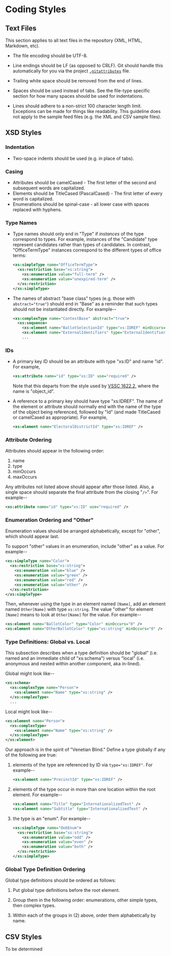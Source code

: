 # Coding Styles


## Text Files

This section applies to all text files in the repository (XML, HTML,
Markdown, etc).

* The file encoding should be UTF-8.

* Line endings should be LF (as opposed to CRLF).  Git should handle this
  automatically for you via the project [`.gitattributes`](.gitattributes) file.

* Trailing white space should be removed from the end of lines.

* Spaces should be used instead of tabs.  See the file-type specific
  section for how many spaces should be used for indentations.

* Lines should adhere to a non-strict 100 character length limit.  Exceptions
  can be made for things like readability.  This guideline does not apply
  to the sample feed files (e.g. the XML and CSV sample files).


## XSD Styles

### Indentation

* Two-space indents should be used (e.g. in place of tabs).


### Casing

+ Attributes should be camelCased - The first letter of the second and subsequent words are capitalized.
+ Elements should be TitleCased (PascalCased) - The first letter of every word is capitalized.
+ Enumerations should be spinal-case - all lower case with spaces replaced with hyphens.


### Type Names

* Type names should only end in "Type" if _instances_ of the type correspond
  to types.  For example, instances of the "Candidate" type represent
  candidates rather than types of candidates.  In contrast, "OfficeTermType"
  instances correspond to the different types of office terms:

  ```xml
  <xs:simpleType name="OfficeTermType">
    <xs:restriction base="xs:string">
      <xs:enumeration value="full-term" />
      <xs:enumeration value="unexpired-term" />
    </xs:restriction>
  </xs:simpleType>
  ```

* The names of abstract "base class" types (e.g. those with `abstract="true"`)
  should end in "Base" as a reminder that such types should not be
  instantiated directly.  For example--

  ```xml
  <xs:complexType name="ContestBase" abstract="true">
    <xs:sequence>
      <xs:element name="BallotSelectionId" type="xs:IDREF" minOccurs="0" maxOccurs="unbounded" />
      <xs:element name="ExternalIdentifiers" type="ExternalIdentifiers" minOccurs="0" />
      ...
  ```


### IDs

* A primary key ID should be an attribute with type "xs:ID" and name "id".
  For example,

    ```xml
    <xs:attribute name="id" type="xs:ID" use="required" />
    ````
  Note that this departs from the style used by [VSSC 1622.2][vssc_1622],
  where the name is "object_id".

* A reference to a primary key should have type "xs:IDREF".  The name
  of the element or attribute should normally end with the name of the type
  of the object being referenced, followed by "Id" (and made TitleCased or
  camelCased as appropriate).  For example,

    ```xml
    <xs:element name="ElectoralDistrictId" type="xs:IDREF" />
    ````


### Attribute Ordering

Attributes should appear in the following order:

1. name
2. type
3. minOccurs
4. maxOccurs

Any attributes not listed above should appear after those listed.  Also,
a single space should separate the final attribute from the closing "`/>`".
For example--

```xml
<xs:attribute name="id" type="xs:ID" use="required" />
```


### Enumeration Ordering and "Other"

Enumeration values should be arranged alphabetically, except for "other",
which should appear last.

To support "other" values in an enumeration, include "other" as a value.
For example--

```xml
<xs:simpleType name="Color">
  <xs:restriction base="xs:string">
    <xs:enumeration value="blue" />
    <xs:enumeration value="green" />
    <xs:enumeration value="red" />
    <xs:enumeration value="other" />
  </xs:restriction>
</xs:simpleType>
```

Then, whenever using the type in an element named `[Name]`, add an element
named `Other[Name]` with type `xs:string`.  The value "other" for element
`[Name]` means to look at `Other[Name]` for the value.  For example--

```xml
<xs:element name="BallotColor" type="Color" minOccurs="0" />
<xs:element name="OtherBallotColor" type="xs:string" minOccurs="0" />
```


### Type Definitions: Global vs. Local

This subsection describes when a type definition should be "global"
(i.e. named and an immediate child of "xs:schema") versus
"local" (i.e. anonymous and nested within another component, aka in-lined).

Global might look like--

```xml
<xs:schema>
  <xs:complexType name="Person">
    <xs:element name="Name" type="xs:string" />
  </xs:complexType>
  ...
```

Local might look like--

```xml
<xs:element name="Person">
  <xs:complexType>
    <xs:element name="Name" type="xs:string" />
  </xs:complexType>
</xs:element>
```

Our approach is in the spirit of "Venetian Blind."  Define a type globally
if any of the following are true:

1. elements of the type are referenced by ID via `type="xs:IDREF"`.
   For example--

   ```xml
   <xs:element name="PrecinctId" type="xs:IDREF" />
   ```

2. elements of the type occur in more than one location within the
   root element.  For example--

   ```xml
   <xs:element name="Title" type="InternationalizedText" />
   <xs:element name="Subtitle" type="InternationalizedText" />
   ```

3. the type is an "enum".  For example--

   ```xml
   <xs:simpleType name="OebEnum">
     <xs:restriction base="xs:string">
       <xs:enumeration value="odd" />
       <xs:enumeration value="even" />
       <xs:enumeration value="both" />
     </xs:restriction>
   </xs:simpleType>
   ```


### Global Type Definition Ordering

Global type definitions should be ordered as follows:

1. Put global type definitions before the root element.

2. Group them in the following order: enumerations, other simple types,
   then complex types.

3. Within each of the groups in (2) above, order them alphabetically by name.


## CSV Styles
To be determined


[vssc_1622]: http://grouper.ieee.org/groups/1622/groups/2/index.html
